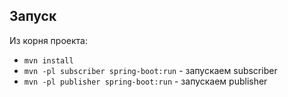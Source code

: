 ## Запуск
Из корня проекта:
* `mvn install`
* `mvn -pl subscriber spring-boot:run` - запускаем subscriber
* `mvn -pl publisher spring-boot:run` - запускаем publisher